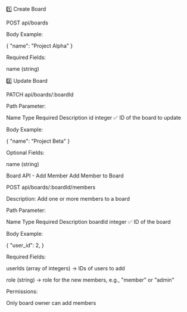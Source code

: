 1️⃣ Create Board

POST api/boards

Body Example:

{
  "name": "Project Alpha"
}


Required Fields:

name (string)

2️⃣ Update Board

PATCH api/boards/:boardId

Path Parameter:

Name	Type	Required	Description
id	integer	✅	ID of the board to update

Body Example:

{
  "name": "Project Beta"
}


Optional Fields:

name (string)

Board API - Add Member
Add Member to Board

POST api/boards/:boardId/members

Description: Add one or more members to a board

Path Parameter:

Name	Type	Required	Description
boardId	integer	✅	ID of the board

Body Example:

{
  "user_id": 2,
}


Required Fields:

userIds (array of integers) → IDs of users to add

role (string) → role for the new members, e.g., "member" or "admin"

Permissions:

Only board owner can add members